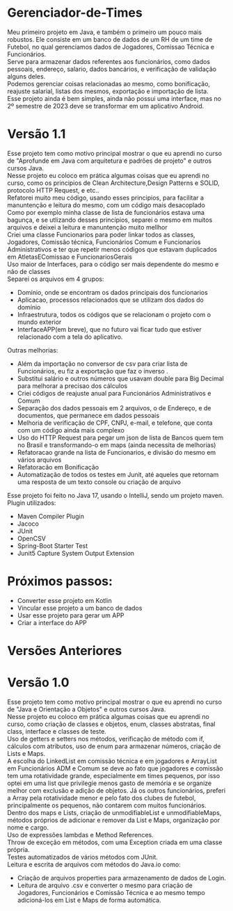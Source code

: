 # Gerenciador-de-Times
Meu primeiro projeto em Java, e também o primeiro um pouco mais robustos. Ele consiste em um banco de dados de um RH de um time de Futebol, no qual gerenciamos dados de Jogadores, Comissao Técnica e Funcionários.<br />
Serve para armazenar dados referentes aos funcionários, como dados pessoais, endereço, salario, dados bancários, e verificação de validação alguns deles.<br />
Podemos gerenciar coisas relacionadas ao mesmo, como bonificação, reajuste salarial, listas dos mesmos, exportação e importação de lista.<br />
Esse projeto ainda é bem simples, ainda não possui uma interface, mas no 2º semestre de 2023 deve se transformar em um aplicativo Android.<br />

# Versão 1.1

Esse projeto tem como motivo principal mostrar o que eu aprendi no curso de "Aprofunde em Java com arquitetura e padrões de projeto" e outros cursos Java.<br />
Nesse projeto eu coloco em prática algumas coisas que eu aprendi no curso, como os principios de Clean Architecture,Design Patterns e SOLID, protocolo HTTP Request, e etc..<br />
Refatorei muito meu código, usando esses principios, para facilitar a manuntenção e leitura do mesmo, com um código mais desacoplado<br />
Como por exemplo minha classe de lista de funcionários estava uma bagunça, e se utlizando desses princípios, separei o mesmo em muitos arquivos e deixei a leitura e manuntenção muito mellhor<br />
Criei uma classe Funcionarios para poder linkar todos as classes, Jogadores, Comissão técnica, Funcionários Comum e Funcionarios Administrativos e ter que repetir menos códigos que estavam duplicados em AtletasEComissao e FuncionariosGerais<br />
Uso maior de Interfaces, para o código ser mais dependente do mesmo e não de classes<br />
Separei os arquivos em 4 grupos: 
- Domínio, onde se encontram os dados principais dos funcionarios 
- Aplicacao, processos relacionados que se utilizam dos dados do domínio 
- Infraestrutura, todos os códigos que se relacionam o projeto com o mundo exterior
- InterfaceAPP(em breve), que no futuro vai ficar tudo que estiver relacionado com a tela do aplicativo.

Outras melhorias:
- Além da importação no conversor de csv para criar lista de Funcionários, eu fiz a exportação que faz o inverso .
- Substitui salário e outros números que usavam double para Big Decimal para melhorar a precisao dos cálculos
- Criei códigos de reajuste anual para Funcionários Administrativos e Comum
- Separação dos dados pessoais em 2 arquivos, o de Endereço, e de documentos, que permanece em dados pessoais
- Melhoria de verificação de CPF, CNPJ, e-mail, e telefone, que conta com um código ainda mais complexo
- Uso do HTTP Request para pegar um json de lista de Bancos quem tem no Brasil e transformando-o em maps (ainda necessita de melhorias)
- Refatoracao grande na lista de Funcionarios, e divisão do mesmo em vários arquivos
- Refatoracão em Bonificação
- Automatização de todos os testes em Junit, até aqueles que retornam uma resposta de um texto console ou criação de arquivo

Esse projeto foi feito no Java 17, usando o IntelliJ, sendo um projeto maven.<br />
Plugin utilizados:<br />
- Maven Compiler Plugin
- Jacoco 
- JUnit
- OpenCSV
- Spring-Boot Starter Test
- Junit5 Capture System Output Extension

# Próximos passos:
- Converter esse projeto em Kotlin
- Vincular esse projeto a um banco de dados
- Usar esse projeto para gerar um APP
- Criar a interface do APP

# Versões Anteriores
# Versão 1.0

Esse projeto tem como motivo principal mostrar o que eu aprendi no curso de "Java e Orientação a Objetos" e outros cursos Java.<br />
Nesse projeto eu coloco em prática algumas coisas que eu aprendi no curso, como criação de classes e objetos, enum, classes abstratas, final class, interface e classes de teste.<br />
Uso de getters e setters nos métodos, verificação de método com if, cálculos com atributos, uso de enum para armazenar números, criação de Lists e Maps.<br />
A escolha do LinkedList em comissão técnica e em jogadores e ArrayList em Funcionários ADM e Comum se deve ao fato que jogadores e comissão tem uma rotatividade grande, especialmente em times pequenos, por isso optei em uma list que privilegie menos gasto de memória e se organize melhor com exclusão e adição de objetos. Já os outros funcionários, preferi a Array pela rotatividade menor e pelo fato dos clubes de futebol, principalmente os pequenos, não contarem com muitos funcionários. <br /> 
Dentro dos maps e Lists, criação de unmodifiableList e unmodifiableMaps, métodos próprios de adicionar e remover da List e Maps, organização por nome e cargo.<br />
Uso de expressões lambdas e Method References.<br />
Throw de exceção em métodos, com uma Exception criada em uma classe própria.<br />
Testes automatizados de vários métodos com JUnit.<br />
Leitura e escrita de arquivos com métodos do Java.io como: 
- Criação de arquivos properties para armazenamento de dados de Login.<br />
- Leitura de arquivo .csv e converter o mesmo para criação de Jogadores, Funcionários e Comissão Técnica e ao mesmo tempo adicioná-los em List e Maps de forma automática.
